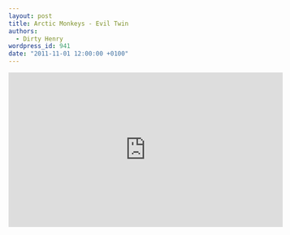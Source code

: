 ```yaml
---
layout: post
title: Arctic Monkeys - Evil Twin
authors:
  - Dirty Henry
wordpress_id: 941
date: "2011-11-01 12:00:00 +0100"
---
```


<iframe width="540" height="304" src="http://www.youtube.com/embed/xwir-pg7WiA" frameborder="0" allowfullscreen></iframe>

